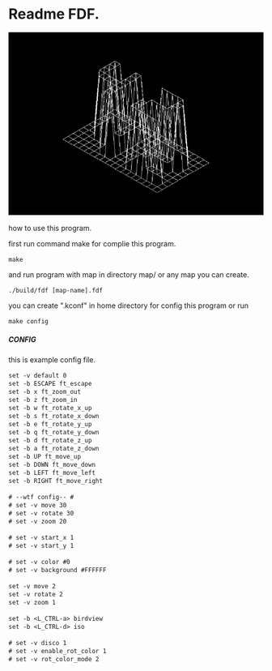# Readme FDF.

![alt text](https://github.com/SaKagiRi/FDF/blob/main/img.png?raw=true)

how to use this program.

first run command make for complie this program.
```
make
```

and run program with map in directory map/ or any map you can create.
```
./build/fdf [map-name].fdf
```

you can create ".kconf" in home directory for config this program or run
```
make config
```

##### CONFIG

this is example config file.
```
set -v default 0
set -b ESCAPE ft_escape
set -b x ft_zoom_out
set -b z ft_zoom_in
set -b w ft_rotate_x_up
set -b s ft_rotate_x_down
set -b e ft_rotate_y_up
set -b q ft_rotate_y_down
set -b d ft_rotate_z_up
set -b a ft_rotate_z_down
set -b UP ft_move_up
set -b DOWN ft_move_down
set -b LEFT ft_move_left
set -b RIGHT ft_move_right

# --wtf config-- #
# set -v move 30
# set -v rotate 30
# set -v zoom 20

# set -v start_x 1
# set -v start_y 1

# set -v color #0
# set -v background #FFFFFF

set -v move 2
set -v rotate 2
set -v zoom 1

set -b <L_CTRL-a> birdview
set -b <L_CTRL-d> iso

# set -v disco 1
# set -v enable_rot_color 1
# set -v rot_color_mode 2
```
